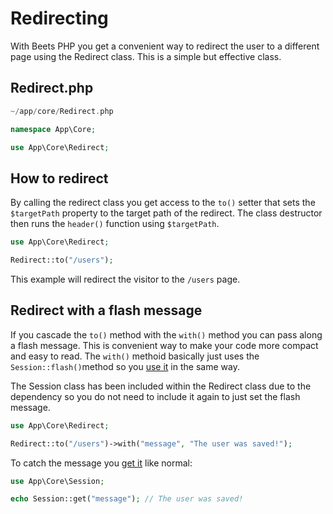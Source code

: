 # Redirecting

With Beets PHP you get a convenient way to redirect the user to a different page using the Redirect class. This is a simple but effective class.

## Redirect.php

```php title="Location"
~/app/core/Redirect.php
```

```php title="Namespace"
namespace App\Core;
```

```php title="Import"
use App\Core\Redirect;
```

## How to redirect

By calling the redirect class you get access to the `to()` setter that sets the `$targetPath` property to the target path of the redirect. The class destructor then runs the `header()` function using `$targetPath`.

```php
use App\Core\Redirect;

Redirect::to("/users");
```

This example will redirect the visitor to the `/users` page.

## Redirect with a flash message

If you cascade the `to()` method with the `with()` method you can pass along a flash message. This is convenient way to make your code more compact and easy to read. The `with()` methoid basically just uses the `Session::flash()`method so you [use it](./sessions.md/#set-a-flash-message) in the same way.

The Session class has been included within the Redirect class due to the dependency so you do not need to include it again to just set the flash message.

```php
use App\Core\Redirect;

Redirect::to("/users")->with("message", "The user was saved!");
```

To catch the message you [get it](./sessions.md#get-the-flash-message) like normal:

```php title=".../users"
use App\Core\Session;

echo Session::get("message"); // The user was saved!
```